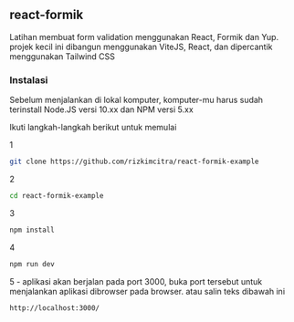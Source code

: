## react-formik

Latihan membuat form validation menggunakan React, Formik dan Yup.
projek kecil ini dibangun menggunakan ViteJS, React, dan dipercantik menggunakan Tailwind CSS

### Instalasi

Sebelum menjalankan di lokal komputer, komputer-mu harus sudah terinstall Node.JS versi 10.xx dan NPM versi 5.xx

Ikuti langkah-langkah berikut untuk memulai

1

```zsh
git clone https://github.com/rizkimcitra/react-formik-example
```

2

```zsh
cd react-formik-example
```

3

```zsh
npm install
```

4

```zsh
npm run dev
```

5 - aplikasi akan berjalan pada port 3000, buka port tersebut untuk menjalankan aplikasi dibrowser pada browser.
atau salin teks dibawah ini

```zsh
http://localhost:3000/
```
